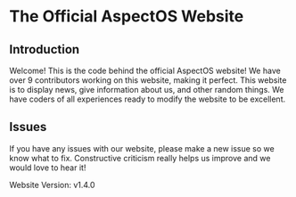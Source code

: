 # The Official AspectOS Website

## Introduction

Welcome! This is the code behind the official AspectOS website! We have over 9 contributors working on this website, making it perfect. This website is to display news, give information about us, and other random things. We have coders of all experiences ready to modify the website to be excellent.

## Issues

If you have any issues with our website, please make a new issue so we know what to fix. Constructive criticism really helps us improve and we would love to hear it!

Website Version: v1.4.0
